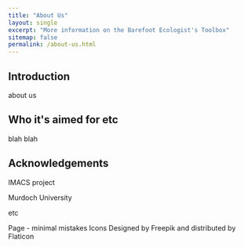 ```yaml
---
title: "About Us"
layout: single
excerpt: "More information on the Barefoot Ecologist's Toolbox"
sitemap: false
permalink: /about-us.html
---
```


## Introduction

about us

## Who it's aimed for etc
blah blah

## Acknowledgements

IMACS project

Murdoch University

etc 

Page - minimal mistakes
Icons
Designed by Freepik and distributed by Flaticon

